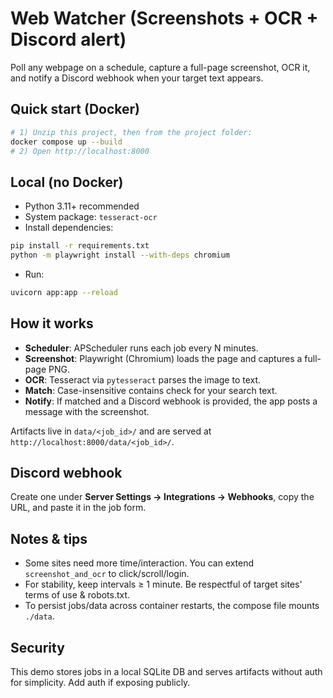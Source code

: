 # Web Watcher (Screenshots + OCR + Discord alert)

Poll any webpage on a schedule, capture a full-page screenshot, OCR it, and notify a Discord webhook when your target text appears.

## Quick start (Docker)

```bash
# 1) Unzip this project, then from the project folder:
docker compose up --build
# 2) Open http://localhost:8000
```

## Local (no Docker)
- Python 3.11+ recommended
- System package: `tesseract-ocr`
- Install dependencies:
```bash
pip install -r requirements.txt
python -m playwright install --with-deps chromium
```
- Run:
```bash
uvicorn app:app --reload
```

## How it works
- **Scheduler**: APScheduler runs each job every N minutes.
- **Screenshot**: Playwright (Chromium) loads the page and captures a full-page PNG.
- **OCR**: Tesseract via `pytesseract` parses the image to text.
- **Match**: Case-insensitive contains check for your search text.
- **Notify**: If matched and a Discord webhook is provided, the app posts a message with the screenshot.

Artifacts live in `data/<job_id>/` and are served at `http://localhost:8000/data/<job_id>/`.

## Discord webhook
Create one under **Server Settings → Integrations → Webhooks**, copy the URL, and paste it in the job form.

## Notes & tips
- Some sites need more time/interaction. You can extend `screenshot_and_ocr` to click/scroll/login.
- For stability, keep intervals ≥ 1 minute. Be respectful of target sites' terms of use & robots.txt.
- To persist jobs/data across container restarts, the compose file mounts `./data`.

## Security
This demo stores jobs in a local SQLite DB and serves artifacts without auth for simplicity. Add auth if exposing publicly.